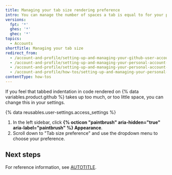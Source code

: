```yaml
---
title: Managing your tab size rendering preference
intro: You can manage the number of spaces a tab is equal to for your personal account.
versions:
  fpt: '*'
  ghes: '*'
  ghec: '*'
topics:
  - Accounts
shortTitle: Managing your tab size
redirect_from:
  - /account-and-profile/setting-up-and-managing-your-github-user-account/managing-user-account-settings/managing-your-tab-size-rendering-preference
  - /account-and-profile/setting-up-and-managing-your-personal-account-on-github/managing-personal-account-settings/managing-your-tab-size-rendering-preference
  - /account-and-profile/setting-up-and-managing-your-personal-account-on-github/managing-user-account-settings/managing-your-tab-size-rendering-preference
  - /account-and-profile/how-tos/setting-up-and-managing-your-personal-account-on-github/managing-user-account-settings/managing-your-tab-size-rendering-preference
contentType: how-tos
---
```


If you feel that tabbed indentation in code rendered on {% data variables.product.github %} takes up too much, or too little space, you can change this in your settings.

{% data reusables.user-settings.access_settings %}
1. In the left sidebar, click **{% octicon "paintbrush" aria-hidden="true" aria-label="paintbrush" %} Appearance**.
1. Scroll down to "Tab size preference" and use the dropdown menu to choose your preference.

## Next steps

For reference information, see [AUTOTITLE](/account-and-profile/reference/personal-account-reference).

